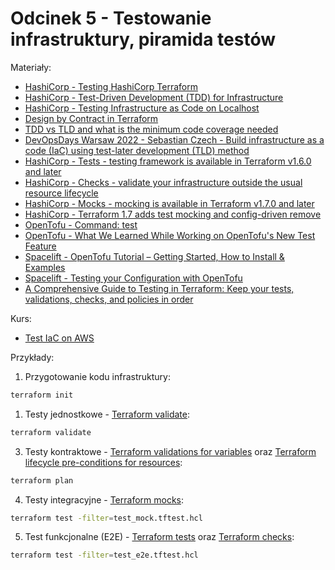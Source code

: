 # Odcinek 5 - Testowanie infrastruktury, piramida testów

Materiały:
  * [HashiCorp - Testing HashiCorp Terraform](https://www.hashicorp.com/blog/testing-hashicorp-terraform)
  * [HashiCorp - Test-Driven Development (TDD) for Infrastructure](https://www.hashicorp.com/resources/test-driven-development-tdd-for-infrastructure)
  * [HashiCorp - Testing Infrastructure as Code on Localhost](https://www.hashicorp.com/resources/testing-infrastructure-as-code-on-localhost)
  * [Design by Contract in Terraform](https://betterprogramming.pub/design-by-contracts-in-terraform-63467a749c1a)
  * [TDD vs TLD and what is the minimum code coverage needed](https://medium.com/swlh/tdd-vs-tld-and-what-is-the-minimum-code-coverage-needed-f380181d3400)
  * [DevOpsDays Warsaw 2022 - Sebastian Czech - Build infrastructure as a code (IaC) using test-later development (TLD) method](https://youtu.be/XY5LD2zy0eY?si=5BFggg3qJIpNGRln)
  * [HashiCorp - Tests - testing framework is available in Terraform v1.6.0 and later](https://developer.hashicorp.com/terraform/language/tests)
  * [HashiCorp - Checks - validate your infrastructure outside the usual resource lifecycle](https://developer.hashicorp.com/terraform/language/checks)
  * [HashiCorp - Mocks - mocking is available in Terraform v1.7.0 and later](https://developer.hashicorp.com/terraform/language/tests/mocking)
  * [HashiCorp - Terraform 1.7 adds test mocking and config-driven remove](https://www.hashicorp.com/blog/terraform-1-7-adds-test-mocking-and-config-driven-remove)
  * [OpenTofu - Command: test](https://opentofu.org/docs/cli/commands/test/)
  * [OpenTofu - What We Learned While Working on OpenTofu's New Test Feature](https://opentofu.org/blog/what-we-learned-while-working-on-opentofus-new-test-feature/)
  * [Spacelift - OpenTofu Tutorial – Getting Started, How to Install & Examples](https://spacelift.io/blog/opentofu-tutorial)
  * [Spacelift - Testing your Configuration with OpenTofu](https://www.youtube.com/watch?v=XjCS3vKLpkw&ab_channel=Spacelift)
  * [A Comprehensive Guide to Testing in Terraform: Keep your tests, validations, checks, and policies in order](https://medium.com/@mattiasfjellstrom/a-comprehensive-guide-to-testing-in-terraform-keep-your-tests-validations-checks-and-policies-038056da0a59)

Kurs:
  * [Test IaC on AWS](https://github.com/sebastianczech/aws-terratest-course)

Przykłady:

1. Przygotowanie kodu infrastruktury:

```bash
terraform init
```

1. Testy jednostkowe - [Terraform validate](https://developer.hashicorp.com/terraform/cli/commands/validate):

```bash
terraform validate
```

3. Testy kontraktowe - [Terraform validations for variables](https://www.terraform.io/language/values/variables) oraz [Terraform lifecycle pre-conditions for resources](https://www.terraform.io/language/expressions/custom-conditions):

```bash
terraform plan
```

4. Testy integracyjne - [Terraform mocks](https://developer.hashicorp.com/terraform/language/tests/mocking):

```bash
terraform test -filter=test_mock.tftest.hcl
```

5. Test funkcjonalne (E2E) - [Terraform tests](https://developer.hashicorp.com/terraform/language/tests) oraz [Terraform checks](https://developer.hashicorp.com/terraform/language/checks):

```bash
terraform test -filter=test_e2e.tftest.hcl
```
